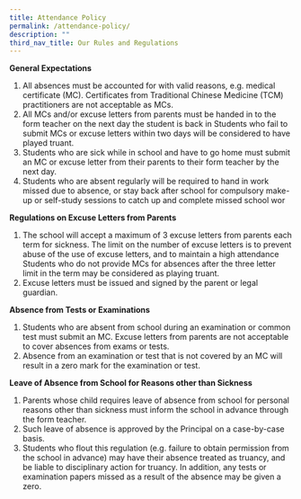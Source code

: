 ```yaml
---
title: Attendance Policy
permalink: /attendance-policy/
description: ""
third_nav_title: Our Rules and Regulations
---
```

**General Expectations**

1.  All absences must be accounted for with valid reasons, e.g. medical certificate (MC). Certificates from Traditional Chinese Medicine (TCM) practitioners are not acceptable as MCs.
2.  All MCs and/or excuse letters from parents must be handed in to the form teacher on the next day the student is back in Students who fail to submit MCs or excuse letters within two days will be considered to have played truant.
3.  Students who are sick while in school and have to go home must submit an MC or excuse letter from their parents to their form teacher by the next day.
4.  Students who are absent regularly will be required to hand in work missed due to absence, or stay back after school for compulsory make-up or self-study sessions to catch up and complete missed school wor

**Regulations on Excuse Letters from Parents**

1.  The school will accept a maximum of 3 excuse letters from parents each term for sickness. The limit on the number of excuse letters is to prevent abuse of the use of excuse letters, and to maintain a high attendance Students who do not provide MCs for absences after the three letter limit in the term may be considered as playing truant.
2.  Excuse letters must be issued and signed by the parent or legal guardian.

**Absence from Tests or Examinations**

1.  Students who are absent from school during an examination or common test must submit an MC. Excuse letters from parents are not acceptable to cover absences from exams or tests.
2.  Absence from an examination or test that is not covered by an MC will result in a zero mark for the examination or test.

**Leave of Absence from School for Reasons other than Sickness**

1.  Parents whose child requires leave of absence from school for personal reasons other than sickness must inform the school in advance through the form teacher.
2.  Such leave of absence is approved by the Principal on a case-by-case basis.
3.  Students who flout this regulation (e.g. failure to obtain permission from the school in advance) may have their absence treated as truancy, and be liable to disciplinary action for truancy. In addition, any tests or examination papers missed as a result of the absence may be given a zero.